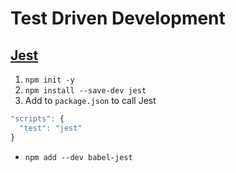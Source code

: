 # Test Driven Development

## [Jest](https://jestjs.io/docs/getting-started)
1. `npm init -y`
2. `npm install --save-dev jest`
3. Add to `package.json` to call Jest
```js
"scripts": {
  "test": "jest"
}
```
+ `npm add --dev babel-jest`
